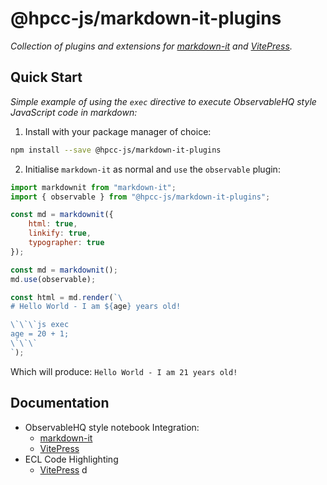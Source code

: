 # @hpcc-js/markdown-it-plugins

_Collection of plugins and extensions for [markdown-it](https://github.com/markdown-it/markdown-it) and [VitePress](https://vitepress.dev)._

## Quick Start

_Simple example of using the `exec` directive to execute ObservableHQ style JavaScript code in markdown:_

1. Install with your package manager of choice:

```bash
npm install --save @hpcc-js/markdown-it-plugins
```

2. Initialise `markdown-it` as normal and `use` the `observable` plugin:

```js
import markdownit from "markdown-it";
import { observable } from "@hpcc-js/markdown-it-plugins";

const md = markdownit({
    html: true,
    linkify: true,
    typographer: true
});

const md = markdownit();
md.use(observable);

const html = md.render(`\
# Hello World - I am ${age} years old!

\`\`\`js exec
age = 20 + 1;
\`\`\`
`);
```

Which will produce: `Hello World - I am 21 years old!`

## Documentation

* ObservableHQ style notebook Integration:
    * [markdown-it](docs/observablehq-markdown-it.md)
    * [VitePress](docs/observablehq-vitepress.md)
* ECL Code Highlighting
    * [VitePress](docs/ecl-vitepress.md)
d